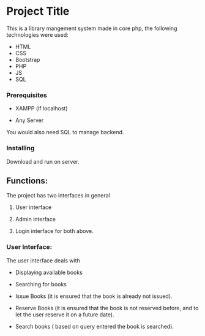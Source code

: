 # Project Title

This is a library mangement system made in core php, the following technologies were used:

- HTML
- CSS
- Bootstrap
- PHP
- JS
- SQL

### Prerequisites

- XAMPP (if localhost)

- Any Server

You would also need SQL to manage backend.

### Installing

Download and run on server.

## Functions:

The project has two interfaces in general

1. User interface

2. Admin interface

3. Login interface for both above.

### User Interface:

The user interface deals with

- Displaying available books

- Searching for books

- Issue Books (it is ensured that the book is already not issued).

- Reserve Books (it is ensured that the book is not reserved before, and to let the user reserve it on a future date).

- Search books ( based on query entered the book is searched).
